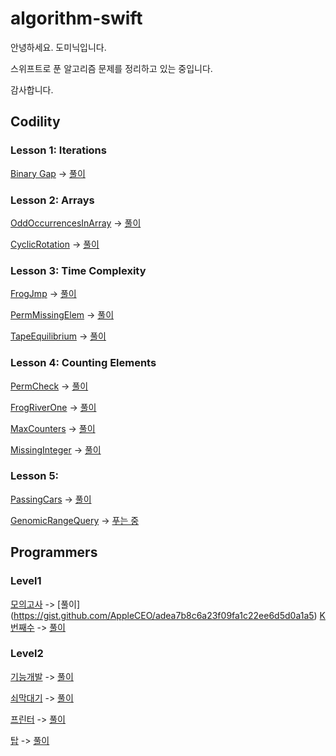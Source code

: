 # algorithm-swift
안녕하세요. 도미닉입니다.

스위프트로 푼 알고리즘 문제를 정리하고 있는 중입니다.

감사합니다.

## Codility

### Lesson 1: Iterations
[Binary Gap](https://app.codility.com/programmers/lessons/1-iterations/binary_gap/) -> [풀이](https://app.codility.com/demo/results/trainingCPAKSX-ZAE/)

### Lesson 2: Arrays
[OddOccurrencesInArray](https://app.codility.com/programmers/lessons/2-arrays/odd_occurrences_in_array/) -> [풀이](https://app.codility.com/demo/results/training72VQNX-Q8T/)

[CyclicRotation](https://app.codility.com/programmers/lessons/2-arrays/cyclic_rotation/) -> [풀이](https://app.codility.com/demo/results/trainingPBDNDV-DGJ/)

### Lesson 3: Time Complexity
[FrogJmp](https://app.codility.com/programmers/lessons/3-time_complexity/frog_jmp/) -> [풀이](https://app.codility.com/demo/results/trainingWG59FJ-GCH/)

[PermMissingElem](https://app.codility.com/programmers/lessons/3-time_complexity/perm_missing_elem/) -> [풀이](https://app.codility.com/demo/results/trainingJVMX3B-PQS/)

[TapeEquilibrium](https://app.codility.com/programmers/lessons/3-time_complexity/tape_equilibrium/) -> [풀이](https://app.codility.com/demo/results/training3MA4YH-NFX/)

### Lesson 4: Counting Elements
[PermCheck](https://app.codility.com/programmers/lessons/4-counting_elements/perm_check/) -> [풀이](https://app.codility.com/demo/results/training7UUPXJ-H4V/)

[FrogRiverOne](https://app.codility.com/programmers/lessons/4-counting_elements/frog_river_one/) -> [풀이](https://app.codility.com/demo/results/trainingJAKUR2-X35/)

[MaxCounters](https://app.codility.com/programmers/lessons/4-counting_elements/max_counters/) -> [풀이](https://app.codility.com/demo/results/trainingSJJQDK-XHN/)

[MissingInteger](https://app.codility.com/programmers/lessons/4-counting_elements/missing_integer/) -> [풀이](https://app.codility.com/demo/results/trainingPZRWNX-5V4/)

### Lesson 5:
[PassingCars](https://app.codility.com/programmers/lessons/5-prefix_sums/passing_cars/) -> [풀이](https://app.codility.com/demo/results/trainingJ686MM-HA3/)

[GenomicRangeQuery](https://app.codility.com/programmers/lessons/5-prefix_sums/genomic_range_query/) -> [푸는 중](https://app.codility.com/demo/results/training3Z9P6X-PEK/)


## Programmers

### Level1
[모의고사](https://programmers.co.kr/learn/courses/30/lessons/42840) -> [풀이]
(https://gist.github.com/AppleCEO/adea7b8c6a23f09fa1c22ee6d5d0a1a5)
[K번째수](https://programmers.co.kr/learn/courses/30/lessons/42748) -> [풀이](https://gist.github.com/AppleCEO/24131af593523032bac87bcf5af829c1)


### Level2
[기능개발](https://programmers.co.kr/learn/courses/30/lessons/42586) -> [풀이](https://github.com/AppleCEO/algorithm-swift/blob/0bc84c651e2c187a311e6e699ade930773d4c949/algorithm.playground/Contents.swift)

[쇠막대기](https://programmers.co.kr/learn/courses/30/lessons/42585) -> [풀이](https://github.com/AppleCEO/algorithm-swift/blob/acbfdb6bcd744461b67310b399366396b969d733/algorithm.playground/Contents.swift)

[프린터](https://programmers.co.kr/learn/courses/30/lessons/42587) -> [풀이](https://github.com/AppleCEO/algorithm-swift/blob/7b9518f8708fa60c1f56dcf85c1b04bc96b949b4/algorithm.playground/Contents.swift)

[탑](https://programmers.co.kr/learn/courses/30/lessons/42588) -> [풀이](https://github.com/AppleCEO/algorithm-swift/blob/60e4f97313b33c70397258c1086d3cd8f4a1e37f/algorithm.playground/Contents.swift)
